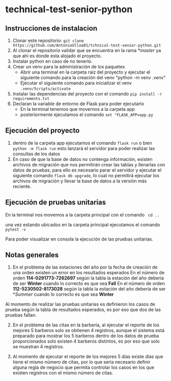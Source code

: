 # technical-test-senior-python

## Instrucciones de instalacion

1. Clonar este repositorio:
  ```git clone https://github.com/AntonioUlloa01/tchnical-test-senior-python.git ```
2. Al clonar el repositorio validar que se encuentra en la rama **master* ya que ahi es donde esta alojado el proyecto.
3. Instalar python en caso de no tenerlo.
4. Crear un venv para la administración de los paquetes
   - Abrir una terminal en la carpeta raiz del proyecto y ejecutar el siguiente comando para la creación del venv "python -m venv .venv"
   - Ejecutar el siguiente comando para inicializar el venv
     ```.venv/Scripts/activate```
5. Instalar las dependencias del proyecto con el comando
     ```pip install -r requirements.txt```
6. Declaran la variable de entorno de Flask para poder ejecutarlo
   - En la terminal tenemos que movernos a la carpeta app
   - posteriormente ejecutamos el comando
     ```set "FLASK_APP=app.py```
  
## Ejecución del proyecto
1. dentro de la carpeta app ejecutamos el comando
   ```flask run```
   o bien
   ```python -m flask run```
   esto lanzará el servidor para poder realizar las consultas de los datos
3. En caso de que la base de datos no contenga información, existen archivos de migración que nos permitirán crear las tablas y llenarlas con datos de pruebas,
   para ello es necesario parar el servidor y ejecutar el siguiente comando
   ```flask db upgrade```, lo cual no permitirá ejecutar los archivos de migración y llevar la base de datos a la versión más reciente.


## Ejecución de pruebas unitarias
En la terminal nos movemos a la carpeta principal con el comando
``` cd ..```

una vez estando ubicados en la carpeta principal ejecutamos el comando
```pytest -v```

Para poder visualizar en consola la ejecución de las pruebas unitarias.


## Notas generales
1. En el problema de las estaciones del año por la fecha de creación de una orden existen un error en los resultados esperados
  En el número de orden **114-0291773-7262697** según la tabla la estación del año debería de ser **Winter** cuando lo correcto es que sea **Fall**
  En el número de orden **112-5230502-8173028** según la tabla la estación del año debería de ser **Summer* cuando lo correcto es que sea **Winter**

  Al momento de realizar las pruebas unitarias es definieron los casos de prueba según la tabla de resultados esperados, es por eso que dos de las pruebas fallan.

2. En el problema de las citas en la barbería, al ejecutar el reporte de los mejores 5 barberos solo se obtienen 4 registros, 
  aunque el sistema está preparado para mostrar los 5 barberos dentro de los datos de prueba proporcionados solo existen 4 barberos distintos, es por eso que
  solo se muestran 4 registros.

3. Al momento de ejecutar el reporte de los mejores 5 días existe días que tiene el mismo número de citas, por lo que sería necesario definir alguna regla de negocio
   que permita controlar los casos en los que existen registros con el mismo número de citas.



